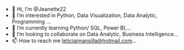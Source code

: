- 👋 Hi, I’m @Jeanette22
- 👀 I’m interested in Python, Data Visualization, Data Analytic, Programming ...
- 🌱 I’m currently learning Python/ SQL, Power BI,...
- 💞️ I’m looking to collaborate on Data Analytic, Business Intelligence...
- 📫 How to reach me leticiajmansilla@hotmail.com...

<!---
Jeanette22/Jeanette22 is a ✨ special ✨ repository because its `README.md` (this file) appears on your GitHub profile.
You can click the Preview link to take a look at your changes.
--->
